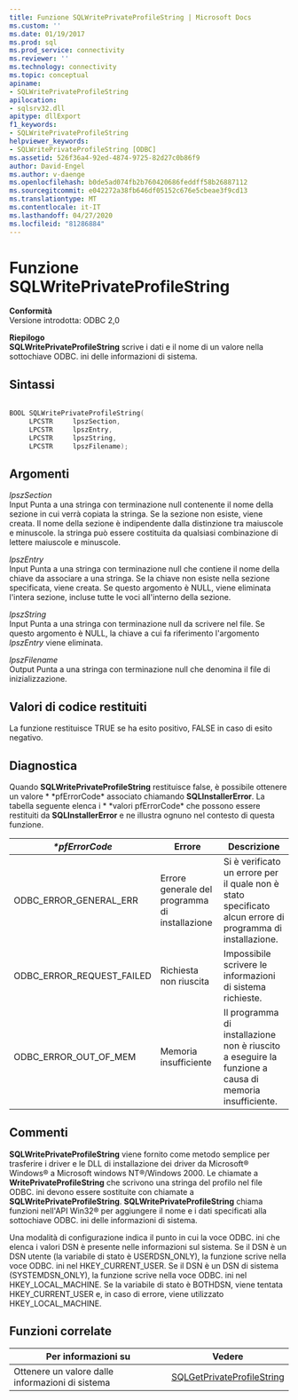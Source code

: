```yaml
---
title: Funzione SQLWritePrivateProfileString | Microsoft Docs
ms.custom: ''
ms.date: 01/19/2017
ms.prod: sql
ms.prod_service: connectivity
ms.reviewer: ''
ms.technology: connectivity
ms.topic: conceptual
apiname:
- SQLWritePrivateProfileString
apilocation:
- sqlsrv32.dll
apitype: dllExport
f1_keywords:
- SQLWritePrivateProfileString
helpviewer_keywords:
- SQLWritePrivateProfileString [ODBC]
ms.assetid: 526f36a4-92ed-4874-9725-82d27c0b86f9
author: David-Engel
ms.author: v-daenge
ms.openlocfilehash: b0de5ad074fb2b760420686feddff58b26887112
ms.sourcegitcommit: e042272a38fb646df05152c676e5cbeae3f9cd13
ms.translationtype: MT
ms.contentlocale: it-IT
ms.lasthandoff: 04/27/2020
ms.locfileid: "81286884"
---
```

# <a name="sqlwriteprivateprofilestring-function"></a>Funzione SQLWritePrivateProfileString
**Conformità**  
 Versione introdotta: ODBC 2,0  
  
 **Riepilogo**  
 **SQLWritePrivateProfileString** scrive i dati e il nome di un valore nella sottochiave ODBC. ini delle informazioni di sistema.  
  
## <a name="syntax"></a>Sintassi  
  
```cpp  
  
BOOL SQLWritePrivateProfileString(  
     LPCSTR     lpszSection,  
     LPCSTR     lpszEntry,  
     LPCSTR     lpszString,  
     LPCSTR     lpszFilename);  
```  
  
## <a name="arguments"></a>Argomenti  
 *lpszSection*  
 Input Punta a una stringa con terminazione null contenente il nome della sezione in cui verrà copiata la stringa. Se la sezione non esiste, viene creata. Il nome della sezione è indipendente dalla distinzione tra maiuscole e minuscole. la stringa può essere costituita da qualsiasi combinazione di lettere maiuscole e minuscole.  
  
 *lpszEntry*  
 Input Punta a una stringa con terminazione null che contiene il nome della chiave da associare a una stringa. Se la chiave non esiste nella sezione specificata, viene creata. Se questo argomento è NULL, viene eliminata l'intera sezione, incluse tutte le voci all'interno della sezione.  
  
 *lpszString*  
 Input Punta a una stringa con terminazione null da scrivere nel file. Se questo argomento è NULL, la chiave a cui fa riferimento l'argomento *lpszEntry* viene eliminata.  
  
 *lpszFilename*  
 Output Punta a una stringa con terminazione null che denomina il file di inizializzazione.  
  
## <a name="returns"></a>Valori di codice restituiti  
 La funzione restituisce TRUE se ha esito positivo, FALSE in caso di esito negativo.  
  
## <a name="diagnostics"></a>Diagnostica  
 Quando **SQLWritePrivateProfileString** restituisce false, è possibile ottenere un valore * \*pfErrorCode* associato chiamando **SQLInstallerError**. La tabella seguente elenca i * \*valori pfErrorCode* che possono essere restituiti da **SQLInstallerError** e ne illustra ognuno nel contesto di questa funzione.  
  
|*\*pfErrorCode*|Errore|Descrizione|  
|---------------------|-----------|-----------------|  
|ODBC_ERROR_GENERAL_ERR|Errore generale del programma di installazione|Si è verificato un errore per il quale non è stato specificato alcun errore di programma di installazione.|  
|ODBC_ERROR_REQUEST_FAILED|Richiesta non riuscita|Impossibile scrivere le informazioni di sistema richieste.|  
|ODBC_ERROR_OUT_OF_MEM|Memoria insufficiente|Il programma di installazione non è riuscito a eseguire la funzione a causa di memoria insufficiente.|  
  
## <a name="comments"></a>Commenti  
 **SQLWritePrivateProfileString** viene fornito come metodo semplice per trasferire i driver e le DLL di installazione dei driver da Microsoft® Windows® a Microsoft windows NT®/Windows 2000. Le chiamate a **WritePrivateProfileString** che scrivono una stringa del profilo nel file ODBC. ini devono essere sostituite con chiamate a **SQLWritePrivateProfileString**. **SQLWritePrivateProfileString** chiama funzioni nell'API Win32® per aggiungere il nome e i dati specificati alla sottochiave ODBC. ini delle informazioni di sistema.  
  
 Una modalità di configurazione indica il punto in cui la voce ODBC. ini che elenca i valori DSN è presente nelle informazioni sul sistema. Se il DSN è un DSN utente (la variabile di stato è USERDSN_ONLY), la funzione scrive nella voce ODBC. ini nel HKEY_CURRENT_USER. Se il DSN è un DSN di sistema (SYSTEMDSN_ONLY), la funzione scrive nella voce ODBC. ini nel HKEY_LOCAL_MACHINE. Se la variabile di stato è BOTHDSN, viene tentata HKEY_CURRENT_USER e, in caso di errore, viene utilizzato HKEY_LOCAL_MACHINE.  
  
## <a name="related-functions"></a>Funzioni correlate  
  
|Per informazioni su|Vedere|  
|---------------------------|---------|  
|Ottenere un valore dalle informazioni di sistema|[SQLGetPrivateProfileString](../../../odbc/reference/syntax/sqlgetprivateprofilestring-function.md)|
